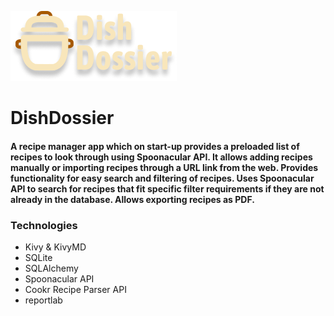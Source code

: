 ![alt text](https://github.com/MariellaA/DishDossier/blob/main/images/logo.png?raw=true)

# DishDossier
#### A recipe manager app which on start-up provides a preloaded list of recipes to look through using Spoonacular API. It allows adding recipes manually or importing recipes through a URL link from the web. Provides functionality for easy search and filtering of recipes. Uses Spoonacular API to search for recipes that fit specific filter requirements if they are not already in the database. Allows exporting recipes as PDF.

### Technologies
- Kivy & KivyMD
- SQLite
- SQLAlchemy
- Spoonacular API
- Cookr Recipe Parser API
- reportlab
